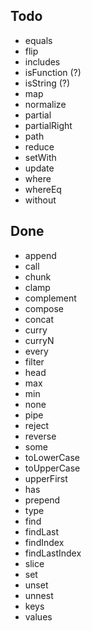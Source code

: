 ## Todo
* equals
* flip
* includes
* isFunction (?)
* isString (?)
* map
* normalize
* partial
* partialRight
* path
* reduce
* setWith
* update
* where
* whereEq
* without

## Done
* append
* call
* chunk
* clamp
* complement
* compose
* concat
* curry
* curryN
* every
* filter
* head
* max
* min
* none
* pipe
* reject
* reverse
* some
* toLowerCase
* toUpperCase
* upperFirst
* has
* prepend
* type
* find
* findLast
* findIndex
* findLastIndex
* slice
* set
* unset
* unnest
* keys
* values
